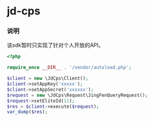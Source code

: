 # jd-cps

### 说明

该sdk暂时只实现了针对个人开放的API。

```php
<?php

require_once __DIR__ . '/vendor/autoload.php';

$client = new \JdCps\Client();
$client->setAppKey('xxxxx');
$client->setAppSecret('xxxxxx');
$request = new \JdCps\Request\JingFenQueryRequest();
$request->setEliteId(11);
$res = $client->execute($request);
var_dump($res);
```
